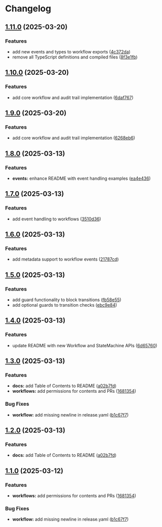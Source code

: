 # Changelog

## [1.11.0](https://github.com/vandetho/symflow/compare/v1.10.0...v1.11.0) (2025-03-20)


### Features

* add new events and types to workflow exports ([4c372da](https://github.com/vandetho/symflow/commit/4c372dae9ae6754ba71bb13f7599df78ead55238))
* remove all TypeScript definitions and compiled files ([8f3e1fb](https://github.com/vandetho/symflow/commit/8f3e1fb2dbcf31a3800090dbf1208e6ecb2ac84f))

## [1.10.0](https://github.com/vandetho/symflow/compare/v1.9.0...v1.10.0) (2025-03-20)


### Features

* add core workflow and audit trail implementation ([6daf767](https://github.com/vandetho/symflow/commit/6daf7679357cc9430f7cc11d0151f4bc808d270f))

## [1.9.0](https://github.com/vandetho/symflow/compare/v1.8.0...v1.9.0) (2025-03-20)


### Features

* add core workflow and audit trail implementation ([6268eb6](https://github.com/vandetho/symflow/commit/6268eb6ef400480b4ddaf7415518e88e1b6a6b73))

## [1.8.0](https://github.com/vandetho/symflow/compare/v1.7.0...v1.8.0) (2025-03-13)


### Features

* **events:** enhance README with event handling examples ([ea4e436](https://github.com/vandetho/symflow/commit/ea4e4365069cbb62775deb7cd66f0a3a2ec0a917))

## [1.7.0](https://github.com/vandetho/symflow/compare/v1.6.0...v1.7.0) (2025-03-13)


### Features

* add event handling to workflows ([3510d36](https://github.com/vandetho/symflow/commit/3510d368f2c3e30905a6fc48bc45756b3d298e59))

## [1.6.0](https://github.com/vandetho/symflow/compare/v1.5.0...v1.6.0) (2025-03-13)


### Features

* add metadata support to workflow events ([21787cd](https://github.com/vandetho/symflow/commit/21787cdcc11c8a7d7f62587c7487caeb85e2ea25))

## [1.5.0](https://github.com/vandetho/symflow/compare/v1.4.0...v1.5.0) (2025-03-13)


### Features

* add guard functionality to block transitions ([fb58e55](https://github.com/vandetho/symflow/commit/fb58e55a29df1d11c1ac7cdfbb871c17b1329676))
* add optional guards to transition checks ([ebc9e84](https://github.com/vandetho/symflow/commit/ebc9e84f9449984131168a29b569d0f004a264b6))

## [1.4.0](https://github.com/vandetho/symflow/compare/v1.3.0...v1.4.0) (2025-03-13)


### Features

* update README with new Workflow and StateMachine APIs ([6d65760](https://github.com/vandetho/symflow/commit/6d65760d7aad13180685c5d27d0e50218f1dd8e1))

## [1.3.0](https://github.com/vandetho/symflow/compare/v1.2.0...v1.3.0) (2025-03-13)


### Features

* **docs:** add Table of Contents to README ([a02b7fd](https://github.com/vandetho/symflow/commit/a02b7fd8420c5f2cd75fb2d5049509d9da34500c))
* **workflows:** add permissions for contents and PRs ([1681354](https://github.com/vandetho/symflow/commit/1681354935b5bae421a0b87357863529f5e8a7ca))


### Bug Fixes

* **workflow:** add missing newline in release.yaml ([b1c67f7](https://github.com/vandetho/symflow/commit/b1c67f756e4f582002944801eb85de8f1cd7eac2))

## [1.2.0](https://github.com/vandetho/symflow/compare/v1.1.0...v1.2.0) (2025-03-13)


### Features

* **docs:** add Table of Contents to README ([a02b7fd](https://github.com/vandetho/symflow/commit/a02b7fd8420c5f2cd75fb2d5049509d9da34500c))

## [1.1.0](https://github.com/vandetho/symflow/compare/1.0.7...v1.1.0) (2025-03-12)


### Features

* **workflows:** add permissions for contents and PRs ([1681354](https://github.com/vandetho/symflow/commit/1681354935b5bae421a0b87357863529f5e8a7ca))


### Bug Fixes

* **workflow:** add missing newline in release.yaml ([b1c67f7](https://github.com/vandetho/symflow/commit/b1c67f756e4f582002944801eb85de8f1cd7eac2))
